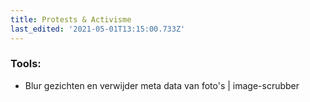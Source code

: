```yaml
---
title: Protests & Activisme
last_edited: '2021-05-01T13:15:00.733Z'
---
```

### Tools:

* Blur gezichten en verwijder meta data van foto's | image-scrubber